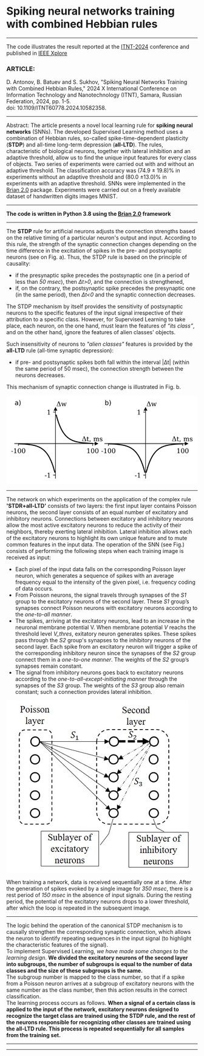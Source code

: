 # __Spiking neural networks training with combined Hebbian rules__
***
The code illustrates the result reported at the [ITNT-2024](https://itnt-conf.org/index.php/en) conference and published in [IEEE Xplore](https://ieeexplore.ieee.org/stamp/stamp.jsp?tp=&arnumber=10582358&isnumber=10582284)

### ARTICLE:   
D. Antonov, B. Batuev and S. Sukhov, "Spiking Neural Networks Training with Combined Hebbian Rules," 2024 X International Conference on Information Technology and Nanotechnology (ITNT), Samara, Russian Federation, 2024, pp. 1-5.    
doi: 10.1109/ITNT60778.2024.10582358.
***
Abstract: The article presents a novel local learning rule for __spiking neural networks__ (SNNs). The developed Supervised Learning method uses a combination of Hebbian rules, so-called spike-time-dependent plasticity (__STDP__) and all-time long-term depression (__all-LTD__). The rules, characteristic of biological neurons, together with lateral inhibition and an adaptive threshold, allow us to find the unique input features for every class of objects. Two series of experiments were carried out with and without an adaptive threshold. The classification accuracy was (74.9 ± 19.8)% in experiments without an adaptive threshold and (80.0 ±13.0)% in experiments with an adaptive threshold. SNNs were implemented in the [Brian 2.0](https://brian2.readthedocs.io/en/2.0/index.html) package. Experiments were carried out on a freely available dataset of handwritten digits images MNIST. 
***
__The code is written in Python 3.8 using the [Brian 2.0](https://brian2.readthedocs.io/en/2.0/index.html) framework__
***
The __STDP__ rule for artificial neurons adjusts the connection strengths based on the relative timing of a particular neuron's output and input. According to this rule, the strength of the synaptic connection changes depending on the time difference in the excitation of spikes in the pre- and postsynaptic neurons (see on Fig. a). Thus, the STDP rule is based on the principle of causality:   
- if the presynaptic spike precedes the postsynaptic one (in a period of less than _50 msec_), then _Δt>0_, and the connection is strengthened,   
- if, on the contrary, the postsynaptic spike precedes the presynaptic one (in the same period), then _Δt<0_ and the synaptic connection decreases.     

The STDP mechanism by itself provides the sensitivity of postsynaptic neurons to the specific features of the input signal irrespective of their attribution to a specific class. However, for Supervised Learning to take place, each neuron, on the one hand, must learn the features of _“its class”_, and on the other hand, ignore the features of alien classes' objects.   

 Such insensitivity of neurons to _"alien classes"_ features is provided by the __all-LTD__ rule (all-time synaptic depression):   
 - if pre- and postsynaptic spikes both fall within the interval |Δt| (within the same period of 50 msec), the connection strength between the neurons decreases.    
 
 This mechanism of synaptic connection change is illustrated in Fig. b.   
 
![STDP+all-LTD](STDP+all_LTD.svg)   

***

The network on which experiments on the application of the complex rule __'STDR+all-LTD'__ consists of two layers: the first input layer contains Poisson neurons, the second layer consists of an equal number of excitatory and inhibitory neurons. Connections between excitatory and inhibitory neurons allow the most active excitatory neurons to reduce the activity of their neighbors, thereby exerting lateral inhibition. Lateral inhibition allows each of the excitatory neurons to highlight its own unique feature and to mute common features in the input data.
The operation of the SNN (see Fig.) consists of performing the following steps when each training image is received as input:   
- Each pixel of the input data falls on the corresponding Poisson layer neuron, which generates a sequence of spikes with an average frequency equal to the intensity of the given pixel, i.e. frequency coding of data occurs.
- From Poisson neurons, the signal travels through synapses of the _S1_ group to the excitatory neurons of the second layer. These _S1_ group’s synapses connect Poisson neurons with excitatory neurons according to the _one-to-all manner_.
- The spikes, arriving at the excitatory neurons, lead to an increase in the neuronal membrane potential V. When membrane potential _V_ reachs the threshold level _V_thres_, exitatory neuron generates spikes. These spikes pass through the _S2_ group's synapses to the inhibitory neurons of the second layer. Each spike from an excitatory neuron will trigger a spike of the corresponding inhibitory neuron since the synapses of the _S2_ group connect them in a _one-to-one manner_. The weights of the _S2_ group’s synapses remain constant.
- The signal from inhibitory neurons goes back to excitatory neurons according to the _one-to-all-except-initiating manner_ through the synapses of the _S3_ group. The weights of the _S3_ group also remain constant; such a connection provides lateral inhibition.
  
![SNN architecture](SNN_architecture_.jpg)

When training a network, data is received sequentially one at a time. After the generation of spikes evoked by a single image for _350 msec_, there is a rest period of _150 msec_ in the absence of input signals. During the resting period, the potential of the excitatory neurons drops to a lower threshold, after which the loop is repeated in the subsequent image.
***
The logic behind the operation of the canonical STDP mechanism is to causally strengthen the corresponding synaptic connection, which allows the neuron to identify repeating sequences in the input signal (to highlight the characteristic features of the signal).   
To implement Supervised Learning, _we have made some changes to the learning design_. __We divided the excitatory neurons of the second layer into subgroups, the number of subgroups is equal to the number of data classes and the size of these subgroups is the same.__   
The subgroup number is mapped to the class number, so that if a spike from a Poisson neuron arrives at a subgroup of excitatory neurons with the same number as the class number, then this action results in the correct classification.   
The learning process occurs as follows. __When a signal of a certain class is applied to the input of the network, excitatory neurons designed to recognize the target class are trained using the STDP rule, and the rest of the neurons responsible for recognizing other classes are trained using the all-LTD rule. This process is repeated sequentially for all samples from the training set.__ 
***
***
